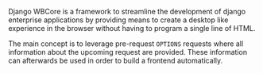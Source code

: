 Django WBCore is a framework to streamline the development of django enterprise applications by providing means to create a desktop like experience in the browser without having to program a single line of HTML.

The main concept is to leverage pre-request `OPTIONS` requests where all information about the upcoming request are provided.
These information can afterwards be used in order to build a frontend automatically.
